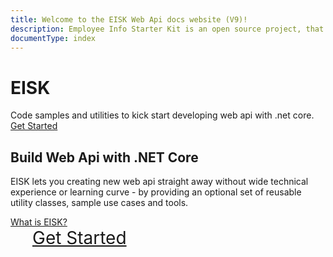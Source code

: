```yaml
---
title: Welcome to the EISK Web Api docs website (V9)!
description: Employee Info Starter Kit is an open source project, that provides project templates intended to address different types of real world challenges faced by web application developers.
documentType: index
---
```


<div class="hero">
  <div class="wrap">
    <h1 class="text">
      <strong>EISK</strong>
    </h1>
    <div class="minitext">
        Code samples and utilities to kick start developing web api with .net core.
    </div>
    <div class="buttons-unit">
      <a href="/eisk.webapi/docs/get-started/index.html" class="button"><i class="glyphicon glyphicon-send"></i>Get Started</a>
    </div>
  </div>
</div>
<div class="key-section">
  <div class="container">
    <div class="row">
      <div class="col-md-10 col-md-offset-1">
        <i class="glyphicon glyphicon-wrench"></i>
        <section>
          <h2>Build Web Api with .NET Core</h2>
          <p class="lead">EISK lets you creating new web api straight away without wide technical experience or learning curve - by providing an optional set of reusable utility classes, sample use cases and tools.</p>
          <div class="lead"><a href="/eisk.webapi/docs/get-started/what-is-eisk.html">What is EISK?</a></div>
        </section>
      </div>
    </div>
  </div>
</div>
<div class="get-started-section">
  <div class="container">
    <div class="row">
      <div class="buttons-unit" style="padding-bottom:50px">
        <a href="/eisk.webapi/docs/get-started" class="btn btn-primary" style="font-size:2em;display:inline;padding:15px"><i class="glyphicon glyphicon-send" style="font-size:1em;padding:0 20px 0 0"></i>Get Started</a>
      </div>
    </div>
  </div>
</div>
